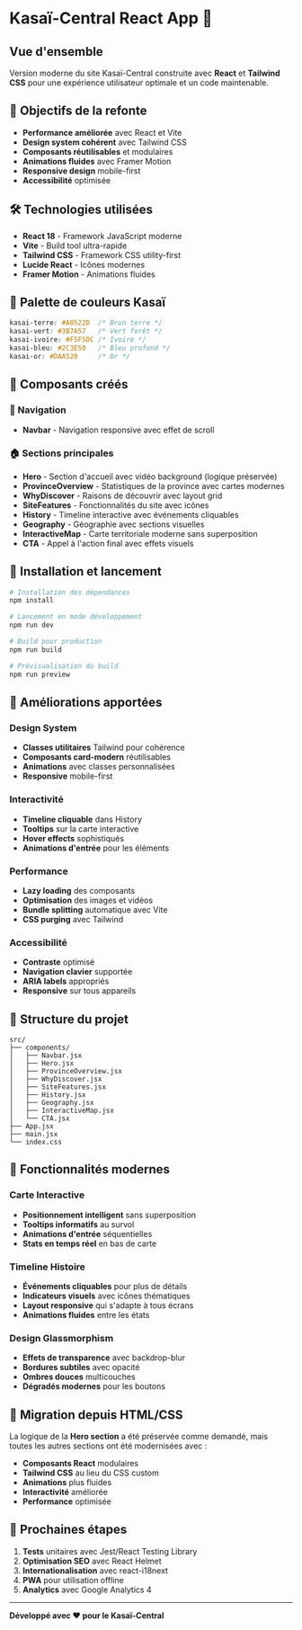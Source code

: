 # Kasaï-Central React App 🚀

## Vue d'ensemble

Version moderne du site Kasaï-Central construite avec **React** et **Tailwind CSS** pour une expérience utilisateur optimale et un code maintenable.

## 🎯 Objectifs de la refonte

- **Performance améliorée** avec React et Vite
- **Design system cohérent** avec Tailwind CSS
- **Composants réutilisables** et modulaires
- **Animations fluides** avec Framer Motion
- **Responsive design** mobile-first
- **Accessibilité** optimisée

## 🛠️ Technologies utilisées

- **React 18** - Framework JavaScript moderne
- **Vite** - Build tool ultra-rapide
- **Tailwind CSS** - Framework CSS utility-first
- **Lucide React** - Icônes modernes
- **Framer Motion** - Animations fluides

## 🎨 Palette de couleurs Kasaï

```css
kasai-terre: #A0522D  /* Brun terre */
kasai-vert: #3B7A57   /* Vert forêt */
kasai-ivoire: #F5F5DC /* Ivoire */
kasai-bleu: #2C3E50   /* Bleu profond */
kasai-or: #DAA520     /* Or */
```

## 📱 Composants créés

### 🧭 Navigation
- **Navbar** - Navigation responsive avec effet de scroll

### 🏠 Sections principales
- **Hero** - Section d'accueil avec vidéo background (logique préservée)
- **ProvinceOverview** - Statistiques de la province avec cartes modernes
- **WhyDiscover** - Raisons de découvrir avec layout grid
- **SiteFeatures** - Fonctionnalités du site avec icônes
- **History** - Timeline interactive avec événements cliquables
- **Geography** - Géographie avec sections visuelles
- **InteractiveMap** - Carte territoriale moderne sans superposition
- **CTA** - Appel à l'action final avec effets visuels

## 🚀 Installation et lancement

```bash
# Installation des dépendances
npm install

# Lancement en mode développement
npm run dev

# Build pour production
npm run build

# Prévisualisation du build
npm run preview
```

## 🎯 Améliorations apportées

### Design System
- **Classes utilitaires** Tailwind pour cohérence
- **Composants card-modern** réutilisables
- **Animations** avec classes personnalisées
- **Responsive** mobile-first

### Interactivité
- **Timeline cliquable** dans History
- **Tooltips** sur la carte interactive
- **Hover effects** sophistiqués
- **Animations d'entrée** pour les éléments

### Performance
- **Lazy loading** des composants
- **Optimisation** des images et vidéos
- **Bundle splitting** automatique avec Vite
- **CSS purging** avec Tailwind

### Accessibilité
- **Contraste** optimisé
- **Navigation clavier** supportée
- **ARIA labels** appropriés
- **Responsive** sur tous appareils

## 📂 Structure du projet

```
src/
├── components/
│   ├── Navbar.jsx
│   ├── Hero.jsx
│   ├── ProvinceOverview.jsx
│   ├── WhyDiscover.jsx
│   ├── SiteFeatures.jsx
│   ├── History.jsx
│   ├── Geography.jsx
│   ├── InteractiveMap.jsx
│   └── CTA.jsx
├── App.jsx
├── main.jsx
└── index.css
```

## 🎨 Fonctionnalités modernes

### Carte Interactive
- **Positionnement intelligent** sans superposition
- **Tooltips informatifs** au survol
- **Animations d'entrée** séquentielles
- **Stats en temps réel** en bas de carte

### Timeline Histoire
- **Événements cliquables** pour plus de détails
- **Indicateurs visuels** avec icônes thématiques
- **Layout responsive** qui s'adapte à tous écrans
- **Animations fluides** entre les états

### Design Glassmorphism
- **Effets de transparence** avec backdrop-blur
- **Bordures subtiles** avec opacité
- **Ombres douces** multicouches
- **Dégradés modernes** pour les boutons

## 🔄 Migration depuis HTML/CSS

La logique de la **Hero section** a été préservée comme demandé, mais toutes les autres sections ont été modernisées avec :

- **Composants React** modulaires
- **Tailwind CSS** au lieu du CSS custom
- **Animations** plus fluides
- **Interactivité** améliorée
- **Performance** optimisée

## 🚀 Prochaines étapes

1. **Tests** unitaires avec Jest/React Testing Library
2. **Optimisation SEO** avec React Helmet
3. **Internationalisation** avec react-i18next
4. **PWA** pour utilisation offline
5. **Analytics** avec Google Analytics 4

---

**Développé avec ❤️ pour le Kasaï-Central**